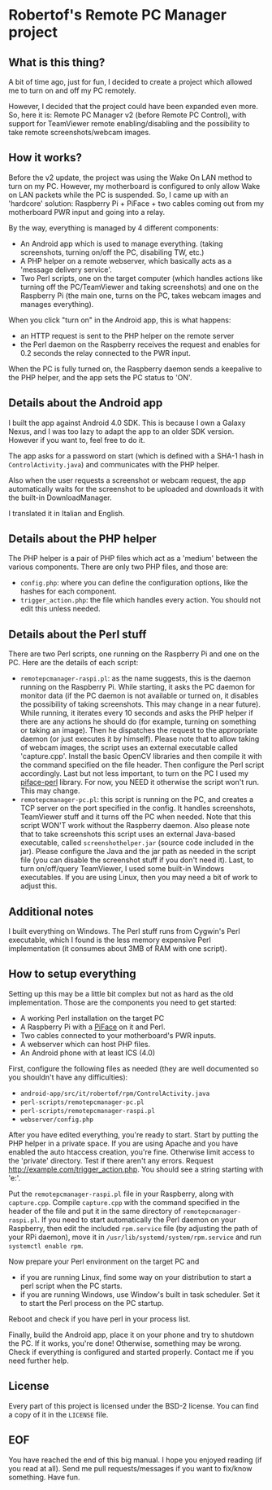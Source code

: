 Robertof's Remote PC Manager project
================================
What is this thing?
-------------------------

A bit of time ago, just for fun, I decided to create a project which allowed me to turn on and off my PC remotely.

However, I decided that the project could have been expanded even more. So, here it is: Remote PC Manager v2 (before Remote PC Control), with support for TeamViewer remote enabling/disabling and the possibility to take remote screenshots/webcam images.

How it works?
-------------------------

Before the v2 update, the project was using the Wake On LAN method to turn on my PC. However, my motherboard is configured to only allow Wake on LAN packets while the PC is suspended. So, I came up with an 'hardcore' solution: Raspberry Pi + PiFace + two cables coming out from my motherboard PWR input and going into a relay.

By the way, everything is managed by 4 different components:
* An Android app which is used to manage everything. (taking screenshots, turning on/off the PC, disabiling TW, etc.)
* A PHP helper on a remote webserver, which basically acts as a 'message delivery service'.
* Two Perl scripts, one on the target computer (which handles actions like turning off the PC/TeamViewer and taking screenshots) and one on the Raspberry Pi (the main one, turns on the PC, takes webcam images and manages everything).

When you click "turn on" in the Android app, this is what happens:
* an HTTP request is sent to the PHP helper on the remote server
* the Perl daemon on the Raspberry receives the request and enables for 0.2 seconds the relay connected to the PWR input.

When the PC is fully turned on, the Raspberry daemon sends a keepalive to the PHP helper, and the app sets the PC status to 'ON'.

Details about the Android app
-----------------------------

I built the app against Android 4.0 SDK. This is because I own a Galaxy Nexus, and I was too lazy to adapt the app to an older SDK version.
However if you want to, feel free to do it.

The app asks for a password on start (which is defined with a SHA-1 hash in `ControlActivity.java`) and communicates with the PHP helper.

Also when the user requests a screenshot or webcam request, the app automatically waits for the screenshot to be uploaded and downloads it with the built-in DownloadManager.

I translated it in Italian and English.

Details about the PHP helper
----------------------------

The PHP helper is a pair of PHP files which act as a 'medium' between the various components.
There are only two PHP files, and those are:
* `config.php`: where you can define the configuration options, like the hashes for each component.
* `trigger_action.php`: the file which handles every action. You should not edit this unless needed.

Details about the Perl stuff
----------------------------

There are two Perl scripts, one running on the Raspberry Pi and one on the PC.
Here are the details of each script:
* `remotepcmanager-raspi.pl`: as the name suggests, this is the daemon running on the Raspberry Pi. While starting, it asks the PC daemon for monitor data (if the PC daemon is not available or turned on, it disables the possibility of taking screenshots. This may change in a near future). While running, it iterates every 10 seconds and asks the PHP helper if there are any actions he should do (for example, turning on something or taking an image). Then he dispatches the request to the appropriate daemon (or just executes it by himself). Please note that to allow taking of webcam images, the script uses an external executable called 'capture.cpp'. Install the basic OpenCV libraries and then compile it with the command specified on the file header. Then configure the Perl script accordingly. Last but not less important, to turn on the PC I used my [piface-perl](http://github.com/Robertof/piface-perl) library. For now, you NEED it otherwise the script won't run. This may change.
* `remotepcmanager-pc.pl`: this script is running on the PC, and creates a TCP server on the port specified in the config. It handles screenshots, TeamViewer stuff and it turns off the PC when needed. Note that this script WON'T work without the Raspberry daemon. Also please note that to take screenshots this script uses an external Java-based executable, called `screenshothelper.jar` (source code included in the jar). Please configure the Java and the jar path as needed in the script file (you can disable the screenshot stuff if you don't need it). Last, to turn on/off/query TeamViewer, I used some built-in Windows executables. If you are using Linux, then you may need a bit of work to adjust this.

Additional notes
----------------

I built everything on Windows. The Perl stuff runs from Cygwin's Perl executable, which I found is the less memory expensive Perl implementation (it consumes about 3MB of RAM with one script).

How to setup everything
-----------------------

Setting up this may be a little bit complex but not as hard as the old implementation. Those are the components you need to get started:
* A working Perl installation on the target PC
* A Raspberry Pi with a [PiFace](http://pi.cs.man.ac.uk/) on it and Perl.
* Two cables connected to your motherboard's PWR inputs.
* A webserver which can host PHP files.
* An Android phone with at least ICS (4.0)

First, configure the following files as needed (they are well documented so you shouldn't have any difficulties):
* `android-app/src/it/robertof/rpm/ControlActivity.java`
* `perl-scripts/remotepcmanager-pc.pl`
* `perl-scripts/remotepcmanager-raspi.pl`
* `webserver/config.php`

After you have edited everything, you're ready to start.
Start by putting the PHP helper in a private space. If you are using Apache and you have enabled the auto htaccess creation, you're fine. Otherwise limit access to the 'private' directory.
Test if there aren't any errors. Request http://example.com/trigger_action.php. You should see a string starting with 'e:'.

Put the `remotepcmanager-raspi.pl` file in your Raspberry, along with `capture.cpp`. Compile `capture.cpp` with the command specified in the header of the file and put it in the same directory of `remotepcmanager-raspi.pl`.
If you need to start automatically the Perl daemon on your Raspberry, then edit the included `rpm.service` file (by adjusting the path of your RPi daemon), move it in `/usr/lib/systemd/system/rpm.service` and run `systemctl enable rpm`.

Now prepare your Perl environment on the target PC and
* if you are running Linux, find some way on your distribution to start a perl script when the PC starts.
* if you are running Windows, use Window's built in task scheduler. Set it to start the Perl process on the PC startup.

Reboot and check if you have perl in your process list.

Finally, build the Android app, place it on your phone and try to shutdown the PC. If it works, you're done!
Otherwise, something may be wrong. Check if everything is configured and started properly. Contact me if you need further help.

License
-------

Every part of this project is licensed under the BSD-2 license. You can find a copy of it in the `LICENSE` file.

EOF
---

You have reached the end of this big manual. I hope you enjoyed reading (if you read at all). Send me pull requests/messages if you want to fix/know something.
Have fun.